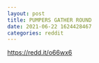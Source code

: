 ```yaml
--- 
layout: post 
title: PUMPERS GATHER ROUND 
date: 2021-06-22 1624428467 
categories: reddit 
--- 
```

https://redd.it/o66wx6